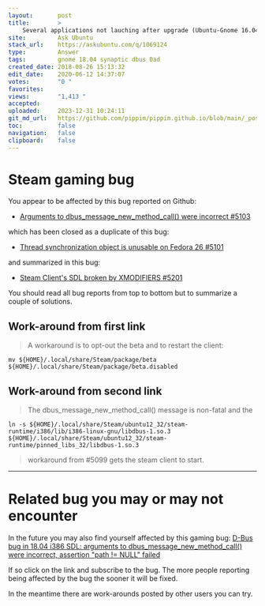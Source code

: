 ```yaml
---
layout:       post
title:        >
    Several applications not lauching after upgrade (Ubuntu-Gnome 16.04 to Ubuntu 18.04)
site:         Ask Ubuntu
stack_url:    https://askubuntu.com/q/1069124
type:         Answer
tags:         gnome 18.04 synaptic dbus 0ad
created_date: 2018-08-26 15:13:32
edit_date:    2020-06-12 14:37:07
votes:        "0 "
favorites:    
views:        "1,413 "
accepted:     
uploaded:     2023-12-31 10:24:11
git_md_url:   https://github.com/pippim/pippim.github.io/blob/main/_posts/2018/2018-08-26-Several-applications-not-lauching-after-upgrade-_Ubuntu-Gnome-16.04-to-Ubuntu-18.04_.md
toc:          false
navigation:   false
clipboard:    false
---
```


# Steam gaming bug

You appear to be affected by this bug reported on Github:

- [Arguments to dbus_message_new_method_call() were incorrect #5103][1]

which has been closed as a duplicate of this bug:

- [Thread synchronization object is unusable on Fedora 26 #5101][2]

and summarized in this bug:

- [Steam Client's SDL broken by XMODIFIERS #5201][3]

You should read all bug reports from top to bottom but to summarize a couple of solutions.

## Work-around from first link

> A workaround is to opt-out the beta and to restart the client:  

``` 
mv ${HOME}/.local/share/Steam/package/beta ${HOME}/.local/share/Steam/package/beta.disabled
```

## Work-around from second link

> The dbus_message_new_method_call() message is non-fatal and the  

``` 
ln -s ${HOME}/.local/share/Steam/ubuntu12_32/steam-runtime/i386/lib/i386-linux-gnu/libdbus-1.so.3 ${HOME}/.local/share/Steam/ubuntu12_32/steam-runtime/pinned_libs_32/libdbus-1.so.3
```

> workaround from #5099 gets the steam client to start.  

----------

# Related bug you may or may not encounter

In the future you may also find yourself affected by this gaming bug: [D-Bus bug in 18.04 i386 SDL: arguments to dbus_message_new_method_call() were incorrect, assertion "path != NULL" failed][4]

If so click on the link and subscribe to the bug. The more people reporting being affected by the bug the sooner it will be fixed.

In the meantime there are work-arounds posted by other users you can try.


  [1]: https://github.com/ValveSoftware/steam-for-linux/issues/5103
  [2]: https://github.com/ValveSoftware/steam-for-linux/issues/5101
  [3]: https://github.com/ValveSoftware/steam-for-linux/issues/5201
  [4]: https://bugs.launchpad.net/ubuntu/+source/libsdl2/+bug/1775067

